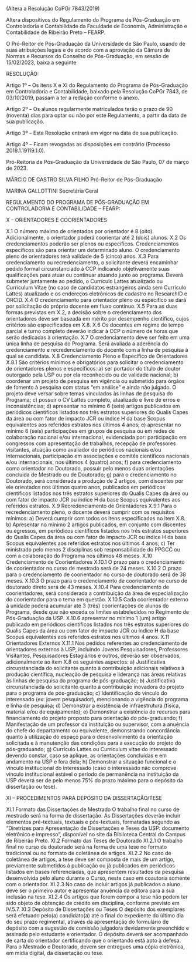 (Altera a Resolução CoPGr 7843/2019)

Altera dispositivos do Regulamento do Programa de Pós-Graduação em Controladoria e Contabilidade da Faculdade de Economia, Administração e Contabilidade de Ribeirão Preto – FEARP.

O Pró-Reitor de Pós-Graduação da Universidade de São Paulo, usando de suas atribuições legais e de acordo com a aprovação da Câmara de Normas e Recursos do Conselho de Pós-Graduação, em sessão de 15/02/2023, baixa a seguinte

RESOLUÇÃO:

Artigo 1º – Os itens X e XI do Regulamento do Programa de Pós-Graduação em Controladoria e Contabilidade, baixado pela Resolução CoPGr 7843, de 03/10/2019, passam a ter a redação conforme o anexo.

Artigo 2º – Os alunos regularmente matriculados terão o prazo de 90 (noventa) dias para optar ou não por este Regulamento, a partir da data de sua publicação.

Artigo 3º – Esta Resolução entrará em vigor na data de sua publicação.

Artigo 4º – Ficam revogadas as disposições em contrário (Processo 2018.1.19119.1.0).

Pró-Reitoria de Pós-Graduação da Universidade de São Paulo, 07 de março de 2023.

MÁRCIO DE CASTRO SILVA FILHO
Pró-Reitor de Pós-Graduação

MARINA GALLOTTINI
Secretária Geral

REGULAMENTO DO PROGRAMA DE PÓS-GRADUAÇÃO EM
CONTROLADORIA E CONTABILIDADE – FEARP:

X – ORIENTADORES E COORIENTADORES

X.1 O número máximo de orientados por orientador é 8 (oito). Adicionalmente, o orientador poderá coorientar até 2 (dois) alunos.
X.2 Os credenciamentos poderão ser plenos ou específicos. Credenciamentos específicos são para orientar um determinado aluno. O credenciamento pleno de orientadores terá validade de 5 (cinco) anos.
X.3 Para credenciamento ou recredenciamento, o solicitante deverá encaminhar pedido formal circunstanciado à CCP indicando objetivamente suas qualificações para atuar ou continuar atuando junto ao programa. Deverá submeter juntamente ao pedido, o Currículo Lattes atualizado ou Curriculum Vitae (no caso de candidatos estrangeiros ainda sem Currículo Lattes) atualizado e os endereços eletrônicos de cadastro no ResearchID e ORCID.
X.4 O credenciamento para orientador pleno ou específico se dará por solicitação do próprio docente em fluxo contínuo.
X.5 Para as duas formas previstas em X.2, a decisão sobre o credenciamento dos orientadores deve ser baseada em mérito por desempenho científico, cujos critérios são especificados em X.8.
X.6 Os docentes em regime de tempo parcial e turno completo deverão indicar à CCP o número de horas que serão dedicadas à orientação.
X.7 O credenciamento deve ser feito em uma única linha de pesquisa do Programa. Será avaliada a aderência do credenciamento e recredenciamento do docente com a linha de pesquisa à qual se candidata.
X.8 Credenciamento Pleno e Específico de Orientadores
X.8.1 São critérios mínimos e obrigatórios para solicitar o credenciamento de orientadores plenos e específicos:
a) ser portador do título de doutor outorgado pela USP ou por ela reconhecido ou de validade nacional;
b) coordenar um projeto de pesquisa em vigência ou submetido para órgãos de fomento à pesquisa com status “em análise” e ainda não julgado. O projeto deve versar sobre temas vinculados às linhas de pesquisa do Programa;
c) possuir o CV Lattes completo, atualizado e livre de erros e inconsistências;
d) apresentar no mínimo 6 (seis) artigos publicados em periódicos científicos listados nos três estratos superiores do Qualis Capes da área ou com fator de impacto JCR ou índice H da base Scopus equivalentes aos referidos estratos nos últimos 4 anos;
e) apresentar no mínimo 6 (seis) participações em grupos de pesquisa ou em redes de colaboração nacional e/ou internacional, evidenciada por: participação em congressos com apresentação de trabalhos, recepção de professores visitantes, atuação como avaliador de periódicos nacionais e/ou internacionais, participação em associações e comitês científicos nacionais e/ou internacionais, nos últimos 4 (quatro) anos;
f) para credenciamento como orientador no Doutorado, possuir pelo menos duas orientações concluída de Mestrado ou de Doutorado;
g) para o credenciamento no Doutorado, será considerada a produção de 2 artigos, com discentes por ele orientados nos últimos quatro anos, publicados em periódicos científicos listados nos três estratos superiores do Qualis Capes da área ou com fator de impacto JCR ou índice H da base Scopus equivalentes aos referidos estratos.
X.9 Recredenciamento de Orientadores
X.9.1 Para o recredenciamento pleno, o docente deverá cumprir com os requisitos mínimos:
a) Deverá cumprir com todos os itens especificados no item X.8.
b) Apresentar no mínimo 2 artigos publicados, em conjunto com discentes ou egressos, em periódicos científicos listados nos três estratos superiores do Qualis Capes da área ou com fator de impacto JCR ou índice H da base Scopus equivalentes aos referidos estratos nos últimos 4 anos;
c) Ter ministrado pelo menos 2 disciplinas sob responsabilidade do PPGCC ou com a colaboração do Programa nos últimos 48 meses.
X.10 Credenciamento de Coorientadores
X.10.1 O prazo para o credenciamento de coorientador no curso de mestrado será de 24 meses.
X.10.2 O prazo para o credenciamento de coorientador no curso de doutorado será de 38 meses.
X.10.3 O prazo para o credenciamento de coorientador no curso de doutorado direto será de 43 meses.
X.10.4 Para credenciamento de coorientadores, será considerada a contribuição da área de especialização do coorientador para o tema em questão.
X.10.5 Cada coorientador externo à unidade poderá acumular até 3 (três) coorientações de alunos do Programa, desde que não exceda os limites estabelecidos no Regimento de Pós-Graduação da USP.
X.10.6 apresentar no mínimo 1 (um) artigo publicado em periódicos científicos listados nos três estratos superiores do Qualis Capes da área ou com fator de impacto JCR ou índice H da base Scopus equivalentes aos referidos estratos nos últimos 4 anos.
X.11 Orientadores Externos
X.11.1 Nos pedidos referentes ao credenciamento de orientadores externos à USP, incluindo Jovens Pesquisadores, Professores Visitantes, Pesquisadores Estagiários e outros, deverão ser observados, adicionalmente ao item X.8 os seguintes aspectos:
a) Justificativa circunstanciada do solicitante quanto à contribuição adicionais relativos à produção científica, nucleação de pesquisa e liderança nas áreas relativas às linhas de pesquisa do programa de pós-graduação;
b) Justificativa circunstanciada do solicitante quanto à contribuição inovadora do projeto para o programa de pós-graduação;
c) Identificação do vínculo do interessado (ex: jovem pesquisador), mencionando a vigência do programa e linha de pesquisa;
d) Demonstrar a existência de infraestrutura (física, material e/ou de equipamento);
e) Demonstrar a existência de recursos para financiamento do projeto proposto para orientação do pós-graduando;
f) Manifestação de um professor da instituição ou supervisor, com a anuência do chefe do departamento ou equivalente, demonstrando concordância quanto à utilização do espaço para o desenvolvimento da orientação solicitada e à manutenção das condições para a execução do projeto do pós-graduando;
g) Currículo Lattes ou Curriculum vitae do interessado devendo constar, caso se aplique, as orientações concluídas e em andamento na USP e fora dela;
h) Demonstrar a situação funcional e o vínculo institucional do interessado (caso o interessado não comprove vínculo institucional estável o período de permanência na instituição da USP deverá ser de pelo menos 75% do prazo máximo para o depósito da dissertação ou tese).

XI – PROCEDIMENTOS PARA DEPÓSITO DA DISSERTAÇÃO/TESE

XI.1 Formato das Dissertações de Mestrado
O trabalho final no curso de mestrado será na forma de dissertação. As Dissertações deverão incluir elementos pré-textuais, textuais e pós-textuais, formatadas segundo as “Diretrizes para Apresentação de Dissertações e Teses da USP: documento eletrônico e impresso”, disponível no site da Biblioteca Central do Campus de Ribeirão Preto.
XI.2 Formato das Teses de Doutorado
XI.2.1 O trabalho final no curso de doutorado será na forma de uma tese no formato tradicional ou no formato de coletânea de artigos.
XI.2.2 No caso de coletânea de artigos, a tese deve ser composta de mais de um artigo, previamente submetidos à publicação ou já publicados em periódicos listados em bases referenciadas, que apresentem resultados da pesquisa desenvolvida pelo aluno durante o Curso, neste caso em coautoria somente com o orientador.
XI.2.3 No caso de incluir artigos já publicados o aluno deve ser o primeiro autor e apresentar anuência da editora para a sua inclusão na tese.
XI.2.4 Os artigos que forem compor a tese não podem ter sido objeto de obtenção de crédito em disciplina, conforme previsto em IV.5.7.
XI.3 Depósito de Dissertações ou Teses
O depósito dos exemplares será efetuado pelo(a) candidato(a) até o final do expediente do último dia do seu prazo regimental, através da apresentação do formulário de depósito com a sugestão de comissão julgadora devidamente preenchido e assinado pelo estudante e orientador. O depósito deverá ser acompanhado de carta do orientador certificando que o orientando está apto à defesa.
Para o Mestrado e Doutorado, devem ser entregues uma cópia eletrônica, em mídia digital, da dissertação ou tese.